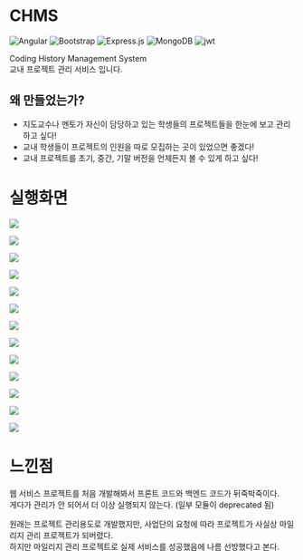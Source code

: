 # CHMS

<p align="left">
<img alt="Angular" src="https://img.shields.io/badge/angular-%23DD0031.svg?style=for-the-badge&logo=angular&logoColor=white"/>
<img alt="Bootstrap" src="https://img.shields.io/badge/Bootstrap-563D7C?style=for-the-badge&logo=bootstrap&logoColor=white"/>
<img alt="Express.js" src="https://img.shields.io/badge/express.js-%23404d59.svg?style=for-the-badge&logo=express&logoColor=%2361DAFB"/>
<img alt="MongoDB" src="https://img.shields.io/badge/MongoDB-%234ea94b.svg?style=for-the-badge&logo=mongodb&logoColor=white"/>
<img alt="jwt" src="https://img.shields.io/badge/JWT-000000?style=for-the-badge&logo=JSON%20web%20tokens&logoColor=white"/>
</p>

Coding History Management System  
교내 프로젝트 관리 서비스 입니다.

## 왜 만들었는가?

- 지도교수나 멘토가 자신이 담당하고 있는 학생들의 프로젝트들을 한눈에 보고 관리하고 싶다!
- 교내 학생들이 프로젝트의 인원을 따로 모집하는 곳이 있었으면 좋겠다!
- 교내 프로젝트를 초기, 중간, 기말 버전을 언제든지 볼 수 있게 하고 싶다!

# 실행화면

![](./doc/%EC%8B%A4%ED%96%89%ED%99%94%EB%A9%B4/%EC%B2%98%EC%9D%8C%20%ED%99%94%EB%A9%B4.JPG)

![](./doc/%EC%8B%A4%ED%96%89%ED%99%94%EB%A9%B4/%ED%9A%8C%EC%9B%90%EA%B0%80%EC%9E%85.JPG)

![](./doc/%EC%8B%A4%ED%96%89%ED%99%94%EB%A9%B4/%EC%9D%B4%EB%A9%94%EC%9D%BC%20%EC%9D%B8%EC%A6%9D%20%ED%99%94%EB%A9%B4.JPG)

![](./doc/%EC%8B%A4%ED%96%89%ED%99%94%EB%A9%B4/%EC%9D%B4%EB%A9%94%EC%9D%BC%20%EC%9D%B8%EC%A6%9D%20%ED%99%94%EB%A9%B42.JPG)

![](./doc/%EC%8B%A4%ED%96%89%ED%99%94%EB%A9%B4/%EB%A1%9C%EA%B7%B8%EC%9D%B8.JPG)

![](./doc/%EC%8B%A4%ED%96%89%ED%99%94%EB%A9%B4/%EB%82%B4%20%ED%94%84%EB%A1%9C%EC%A0%9D%ED%8A%B8%20%EB%AA%A9%EB%A1%9D.JPG)

![](./doc/%EC%8B%A4%ED%96%89%ED%99%94%EB%A9%B4/%EA%B3%B5%EA%B0%9C%20%ED%94%84%EB%A1%9C%EC%A0%9D%ED%8A%B8%20%EB%AA%A9%EB%A1%9D.JPG)

![](./doc/%EC%8B%A4%ED%96%89%ED%99%94%EB%A9%B4/%EB%AA%A8%EB%93%A0%20%ED%94%84%EB%A1%9C%EC%A0%9D%ED%8A%B8%20%EB%AA%A9%EB%A1%9D.JPG)

![](./doc/%EC%8B%A4%ED%96%89%ED%99%94%EB%A9%B4/%ED%94%84%EB%A1%9C%EC%A0%9D%ED%8A%B8%20%EC%83%9D%EC%84%B1%20%ED%99%94%EB%A9%B4.JPG)

![](./doc/%EC%8B%A4%ED%96%89%ED%99%94%EB%A9%B4/%ED%94%84%EB%A1%9C%EC%A0%9D%ED%8A%B8%20%EC%83%9D%EC%84%B1%20%ED%99%94%EB%A9%B42.JPG)

![](./doc/%EC%8B%A4%ED%96%89%ED%99%94%EB%A9%B4/%ED%94%84%EB%A1%9C%EC%A0%9D%ED%8A%B8%20%EC%83%9D%EC%84%B1%20%ED%99%94%EB%A9%B43.JPG)

![](./doc/%EC%8B%A4%ED%96%89%ED%99%94%EB%A9%B4/%ED%94%84%EB%A1%9C%EC%A0%9D%ED%8A%B8%20%EC%83%81%EC%84%B8%EB%B3%B4%EA%B8%B0.JPG)

![](./doc/%EC%8B%A4%ED%96%89%ED%99%94%EB%A9%B4/%ED%94%84%EB%A1%9C%EC%A0%9D%ED%8A%B8%20%EC%83%81%EC%84%B8%EB%B3%B4%EA%B8%B02.JPG)

# 느낀점

웹 서비스 프로젝트를 처음 개발해봐서 프론트 코드와 백엔드 코드가 뒤죽박죽이다.  
게다가 관리가 안 되어서 더 이상 실행되지 않는다. (일부 모듈이 deprecated 됨)

원래는 프로젝트 관리용도로 개발했지만, 사업단의 요청에 따라 프로젝트가 사실상 마일리지 관리 프로젝트가 되버렸다.  
하지만 마일리지 관리 프로젝트로 실제 서비스를 성공했음에 나름 선방했다고 본다.
